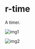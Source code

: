 # r-time

A timer.


![img1](https://user-images.githubusercontent.com/16458555/161704988-d73c5963-1046-4aa5-8357-c2a7b88dee53.JPG)

![img2](https://user-images.githubusercontent.com/16458555/161704999-98434be2-9c85-41b6-990b-88d0bbc56408.JPG)
